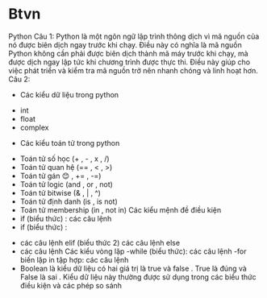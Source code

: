 # Btvn
Python
Câu 1:
Python là một ngôn ngữ lập trình thông dịch vì mã nguồn của nó được biên dịch ngay trước khi chạy. Điều này có nghĩa là mã nguồn Python không cần phải được biên dịch thành mã máy trước khi chạy, mà được dịch ngay lập tức khi chương trình được thực thi. Điều này giúp cho việc phát triển và kiểm tra mã nguồn trở nên nhanh chóng và linh hoạt hơn.
Câu 2:
* Các kiểu dữ liệu trong python
- int
- float
- complex
* Các kiểu toán tử trong python
- Toán tử số học (+ , - , x , /)
- Toán tử quan hệ (== , < , >)
- Toán tử gán 😊 , += , -=)
- Toán tử logic (and , or , not)
- Toán tử bitwise (& , | , ^)
- Toán tử định danh (is , is not)
- Toán tử membership (in ,  not in)
Các kiểu mệnh đề điều kiện
- if (biểu thức) :
các câu lệnh
- if (biểu thức) :
* các câu lệnh
elif (biểu thức 2)
các câu lệnh
else 
* các câu lệnh
Các kiểu vòng lặp
-while (biểu thức):
các câu lệnh
-for biến lặp in tập hợp:
các câu lệnh
* Boolean là kiểu dữ liệu có hai giá trị là true và false . True là đúng và False là sai . Kiểu dữ liệu này thường được sử dụng trong các biểu thức điều kiện và các phép so sánh 
